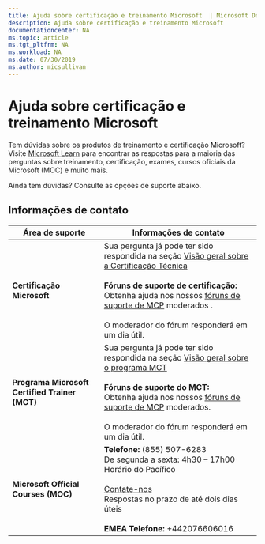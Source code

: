 ```yaml
---
title: Ajuda sobre certificação e treinamento Microsoft  | Microsoft Docs
description: Ajuda sobre certificação e treinamento Microsoft
documentationcenter: NA
ms.topic: article
ms.tgt_pltfrm: NA
ms.workload: NA
ms.date: 07/30/2019
ms.author: micsullivan
---
```

# Ajuda sobre certificação e treinamento Microsoft

Tem dúvidas sobre os produtos de treinamento e certificação Microsoft? Visite [Microsoft Learn](/learn/certifications/) para encontrar as respostas para a maioria das perguntas sobre treinamento, certificação, exames, cursos oficiais da Microsoft (MOC) e muito mais.

Ainda tem dúvidas? Consulte as opções de suporte abaixo.

## Informações de contato

| Área de suporte | Informações de contato |
| ------------- | --- |
| **Certificação Microsoft** | Sua pergunta já pode ter sido respondida na seção [Visão geral sobre a Certificação Técnica](https://www.microsoft.com/pt-br/learning/certification-overview.aspx) <br/><br/>  **Fóruns de suporte de certificação:** <br/>Obtenha ajuda nos nossos [fóruns de suporte de MCP](https://aka.ms/MCPForum) moderados .<br/><br/>  O moderador do fórum responderá em um dia útil. |
| **Programa Microsoft Certified Trainer (MCT)** | Sua pergunta já pode ter sido respondida na seção [Visão geral sobre o programa MCT](https://www.microsoft.com/pt-br/learning/mct-certification.aspx)<br/><br/>  **Fóruns de suporte do MCT:** <br/> Obtenha ajuda nos nossos [fóruns de suporte de MCP](https://aka.ms/MCTForum) moderados.<br/><br/> O moderador do fórum responderá em um dia útil. |
| **Microsoft Official Courses (MOC)** | **Telefone:** (855) 507-6283<br/> De segunda a sexta: 4h30 – 17h00 Horário do Pacífico<br/><br/> [Contate-nos](https://support.microsoft.com/pt-br/supportrequestform/a62bfdd8-695f-f1d0-3dbc-e42e79a78641?SL=en&SC=US) <br/> Respostas no prazo de até dois dias úteis<br/><br/>  **EMEA Telefone:** +442076606016 |

